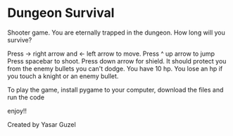 # Dungeon Survival
Shooter game. You are eternally trapped in the dungeon. How long will you survive? 

Press -> right arrow and <- left arrow to move.
Press ^ up arrow to jump
Press spacebar to shoot.
Press down arrow for shield. It should protect you from the enemy bullets you can't dodge.
You have 10 hp. You lose an hp if you touch a knight or an enemy bullet.

To play the game, install pygame to your computer, download the files and run the code

enjoy!!

Created by Yasar Guzel
